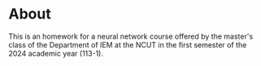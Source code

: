 # About

This is an homework for a neural network course offered by the master's class of the Department of IEM at the NCUT in the first semester of the 2024 academic year (113-1).
